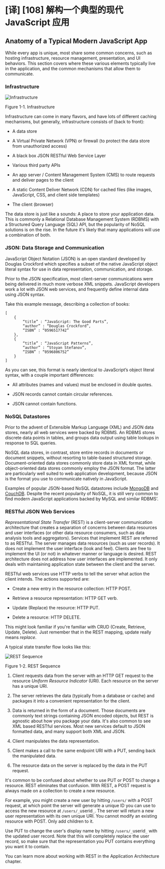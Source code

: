 # [译] [108] 解构一个典型的现代 JavaScript 应用

## Anatomy of a Typical Modern JavaScript App

While every app is unique, most share some common concerns, such as hosting infrastructure, resource management, presentation, and UI behaviors. This section covers where these various elements typically live in the application, and the common mechanisms that allow them to communicate.

### Infrastructure

![Infrastructure][9]

Figure&nbsp;1-1.&nbsp;Infrastructure

Infrastructure can come in many flavors, and have lots of different caching mechanisms, but generally, infrastructure consists of (back to front):

  * A data store

  * A Virtual Private Network (VPN) or firewall (to protect the data store from unauthorized access)

  * A black box JSON RESTful Web Service Layer

  * Various third party APIs

  * An app server / Content Management System (CMS) to route requests and deliver pages to the client

  * A static Content Deliver Network (CDN) for cached files (like images, JavaScript, CSS, and client side templates)

  * The client (browser)

The data store is just like a sounds: A place to store your application data. This is commonly a Relational Database Management System (RDBMS) with a Structured Query Language (SQL) API, but the popularity of NoSQL solutions is on the rise. In the future it's likely that many applications will use a combination of both.

### JSON: Data Storage and Communication

JavaScript Object Notation (JSON) is an open standard developed by Douglas Crockford which specifies a subset of the native JavaScript object literal syntax for use in data representation, communication, and storage.

Prior to the JSON specification, most client-server communications were being delivered in much more verbose XML snippets. JavaScript developers work a lot with JSON web services, and frequently define internal data using JSON syntax.

Take this example message, describing a collection of books:

    [
        {
            “title” : “JavaScript: The Good Parts”,
            “author” : “Douglas Crockford”,
            “ISBN” : “0596517742”
        },
        {
            “title” : “JavaScript Patterns”,
            “author” : “Stoyan Stefanov”,
            “ISBN” : “0596806752”
        }
    ]

As you can see, this format is nearly identical to JavaScript’s object literal syntax, with a couple important differences:

  * All attributes (names and values) must be enclosed in double quotes.

  * JSON records cannot contain circular references.

  * JSON cannot contain functions.

### NoSQL Datastores

Prior to the advent of Extensible Markup Language (XML) and JSON data stores, nearly all web services were backed by RDBMS. An RDBMS stores discrete data points in tables, and groups data output using table lookups in response to SQL queries.

NoSQL data stores, in contrast, store entire records in documents or document snippets, without resorting to table-based structured storage. Document-oriented data stores commonly store data in XML format, while object-oriented data stores commonly employ the JSON format. The latter are particularly well suited to web application development, because JSON is the format you use to communicate natively in JavaScript.

Examples of popular JSON-based NoSQL datastores include [MongoDB][10] and [CouchDB][11]. Despite the recent popularity of NoSQL, it is still very common to find modern JavaScript applications backed by MySQL and similar RDBMS’.

### RESTful JSON Web Services

_Representational State Transfer_ (REST) is a client-server communication architecture that creates a separation of concerns between data resources and user interfaces (or other data resource consumers, such as data analysis tools and aggregators). Services that implement REST are referred to as RESTful. The server manages data resources (such as user records). It does not implement the user interface (look and feel). Clients are free to implement the UI (or not) in whatever manner or language is desired. REST architecture does not address how user interfaces are implemented. It only deals with maintaining application state between the client and the server.

RESTful web services use HTTP verbs to tell the server what action the client intends. The actions supported are:

  * Create a new entry in the resource collection: HTTP POST.

  * Retrieve a resource representation: HTTP GET verb.

  * Update (Replace) the resource: HTTP PUT.

  * Delete a resource: HTTP DELETE.

This might look familiar if you're familiar with CRUD (Create, Retrieve, Update, Delete). Just remember that in the REST mapping, update really means _replace_.

A typical state transfer flow looks like this:

![REST Sequence][12]

Figure&nbsp;1-2.&nbsp;REST Sequence

  1. Client requests data from the server with an HTTP GET request to the resource _Uniform Resource Indicator_ (URI). Each resource on the server has a unique URI.

  2. The server retrieves the data (typically from a database or cache) and packages it into a convenient representation for the client.

  3. Data is returned in the form of a document. Those documents are commonly text strings containing JSON encoded objects, but REST is agnostic about how you package your data. It's also common to see XML based RESTful services. Most new services default to JSON formatted data, and many support both XML and JSON.

  4. Client manipulates the data representation.

  5. Client makes a call to the same endpoint URI with a PUT, sending back the manipulated data.

  6. The resource data on the server is replaced by the data in the PUT request.

It's common to be confused about whether to use PUT or POST to change a resource. REST eliminates that confusion. With REST, a POST request is always made on a collection to create a new resource.

For example, you might create a new user by hitting `/users/` with a POST request, at which point the server will generate a unique ID you can use to access the new resource at `/users/_`userid`_`. The server will return a new user representation with its own unique URI. You cannot modify an existing resource with POST. Only add children to it.

Use PUT to change the user's display name by hitting `/users/_`userid`_` with the updated user record. Note that this will completely replace the user record, so make sure that the representation you PUT contains everything you want it to contain.

You can learn more about working with REST in the Application Architecture chapter.

[9]: http://orm-chimera-prod.s3.amazonaws.com/1234000000262/figs/0101.png
[10]: http://www.mongodb.org/
[11]: http://couchdb.apache.org/
[12]: http://orm-chimera-prod.s3.amazonaws.com/1234000000262/figs/0102.png
